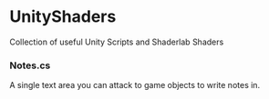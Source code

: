 # UnityShaders
Collection of useful Unity Scripts and Shaderlab Shaders


### Notes.cs
A single text area you can attack to game objects to write notes in.
